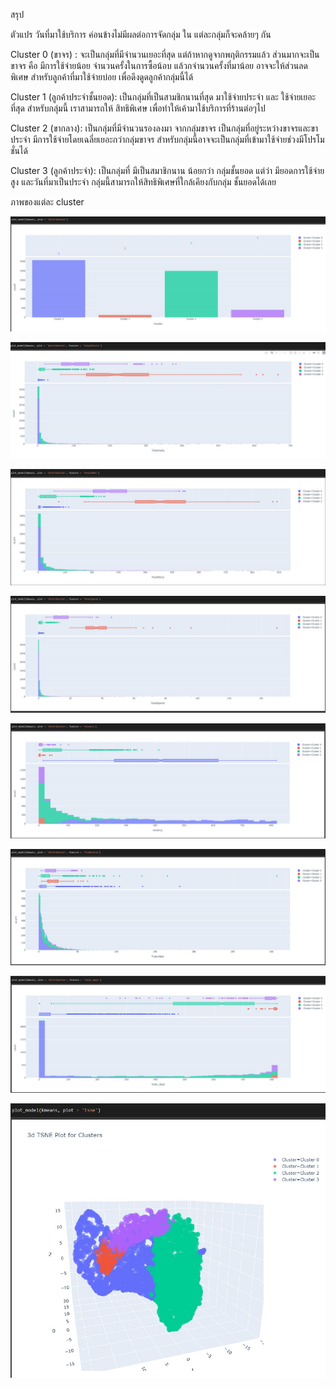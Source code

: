 สรุป

ตัวแปร วันที่มาใช้บริการ ค่อนข้างไม่มีผลต่อการจัดกลุ่ม ใน แต่ละกลุ่มก็จะคล้ายๆ กัน

Cluster 0 (ขาจร) : จะเป็นกลุ่มที่มีจำนวนเยอะที่สุด แต่ถ้าหากดูจากพฤติกรรมแล้ว ส่วนมากจะเป็นขาจร คือ มีการใช้จ่ายน้อย จำนวนครั้งในการซื้อน้อบ แล้วกจำนวนครั้งที่มาน้อย อาจจะให้ส่วนลดพิเศษ สำหรับลูกค้าที่มาใช้จ่ายบ่อย เพื่อดึงดูดลูกค้ากลุ่มนี้ได้

Cluster 1 (ลูกค้าประจำชั้นยอด): เป็นกลุ่มที่เป็นสามชิกนานที่สุด มาใช้จ่ายประจำ และ ใช้จ่ายเยอะที่สุด สำหรับกลุ่มนี้ เราสามารถให้ สิทธิพิเศษ เพื่อทำให้เค้ามาใช้บริการที่ร้านต่อๆไป

Cluster 2 (ขากลาง): เป็นกลุ่มที่มีจำนวนรองลงมา จากกลุ่มขาจร เป็นกลุ่มที่อยู่ระหว่างขาจรและขาประจำ มีการใช้จ่ายโดยเฉลี่ยเยอะกว่ากลุ่มขาจร สำหรับกลุ่มนี้อาจจะเป็นกลุ่มที่เข้ามาใช้จ่ายช่วงมีโปรโมชั่นได้

Cluster 3 (ลูกค้าประจำ): เป็นกลุ่มที่ มีเป็นสมาชิกนาน น้อยกว่า กลุ่มชั้นยอด แต่ว่า มียอดการใช้จ่ายสูง และวันที่มาเป็นประจำ กลุ่มนี้สามารถให้สิทธิพิเศษที่ใกล้เคียงกับกลุ่ม ชั้นยอดได้เลย

ภาพของแต่ละ cluster 

![](https://github.com/Worapopwib/BADS7105-CRM-Analytics/blob/main/02_Customer_Segmentation/1.jpg)

![](https://github.com/Worapopwib/BADS7105-CRM-Analytics/blob/main/02_Customer_Segmentation/2.jpg)

![](https://github.com/Worapopwib/BADS7105-CRM-Analytics/blob/main/02_Customer_Segmentation/3.jpg)

![](https://github.com/Worapopwib/BADS7105-CRM-Analytics/blob/main/02_Customer_Segmentation/4.jpg)

![](https://github.com/Worapopwib/BADS7105-CRM-Analytics/blob/main/02_Customer_Segmentation/5.jpg)

![](https://github.com/Worapopwib/BADS7105-CRM-Analytics/blob/main/02_Customer_Segmentation/6.jpg)

![](https://github.com/Worapopwib/BADS7105-CRM-Analytics/blob/main/02_Customer_Segmentation/7.jpg)

![](https://github.com/Worapopwib/BADS7105-CRM-Analytics/blob/main/02_Customer_Segmentation/8.jpg)
